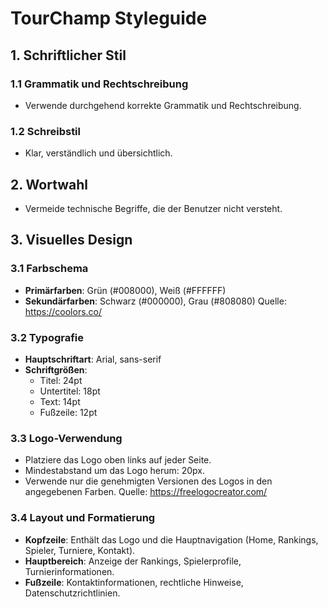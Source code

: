 # TourChamp Styleguide

## 1. Schriftlicher Stil

### 1.1 Grammatik und Rechtschreibung
- Verwende durchgehend korrekte Grammatik und Rechtschreibung.

### 1.2 Schreibstil
- Klar, verständlich und übersichtlich.

## 2. Wortwahl
- Vermeide technische Begriffe, die der Benutzer nicht versteht.

## 3. Visuelles Design

### 3.1 Farbschema
- **Primärfarben**: Grün (#008000), Weiß (#FFFFFF)
- **Sekundärfarben**: Schwarz (#000000), Grau (#808080)
Quelle: https://coolors.co/

### 3.2 Typografie
- **Hauptschriftart**: Arial, sans-serif
- **Schriftgrößen**:
    - Titel: 24pt
    - Untertitel: 18pt
    - Text: 14pt
    - Fußzeile: 12pt

### 3.3 Logo-Verwendung
- Platziere das Logo oben links auf jeder Seite.
- Mindestabstand um das Logo herum: 20px.
- Verwende nur die genehmigten Versionen des Logos in den angegebenen Farben.
Quelle: https://freelogocreator.com/

### 3.4 Layout und Formatierung
- **Kopfzeile**: Enthält das Logo und die Hauptnavigation (Home, Rankings, Spieler, Turniere, Kontakt).
- **Hauptbereich**: Anzeige der Rankings, Spielerprofile, Turnierinformationen.
- **Fußzeile**: Kontaktinformationen, rechtliche Hinweise, Datenschutzrichtlinien.
